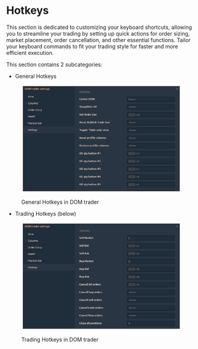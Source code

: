 # Hotkeys

This section is dedicated to customizing your keyboard shortcuts, allowing you to streamline your trading by setting up quick actions for order sizing, market placement, order cancellation, and other essential functions. Tailor your keyboard commands to fit your trading style for faster and more efficient execution.

This section contains 2 subcategories:

* General Hotkeys

<figure><img src="../../../.gitbook/assets/general hotkeys in DOM trader.png" alt=""><figcaption><p>General Hotkeys in DOM trader</p></figcaption></figure>

* Trading Hotkeys (below)

<figure><img src="../../../.gitbook/assets/trading hotkeys in DOM trader.png" alt=""><figcaption><p>Trading Hotkeys in DOM trader</p></figcaption></figure>

